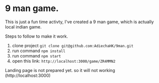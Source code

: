 # 9 man game.

This is just a fun time activty, I've created a 9 man game, which is actually local indian game.

Steps to follow to make it work.

1. clone project `git clone git@github.com:AdiechaHK/9man.git`
2. run command `npm install`
3. run command `npm start`
4. open this link: `http://localhost:3000/game/ZR4MMN2`

Landing page is not prepared yet. so it will not working (http://localhost:3000)